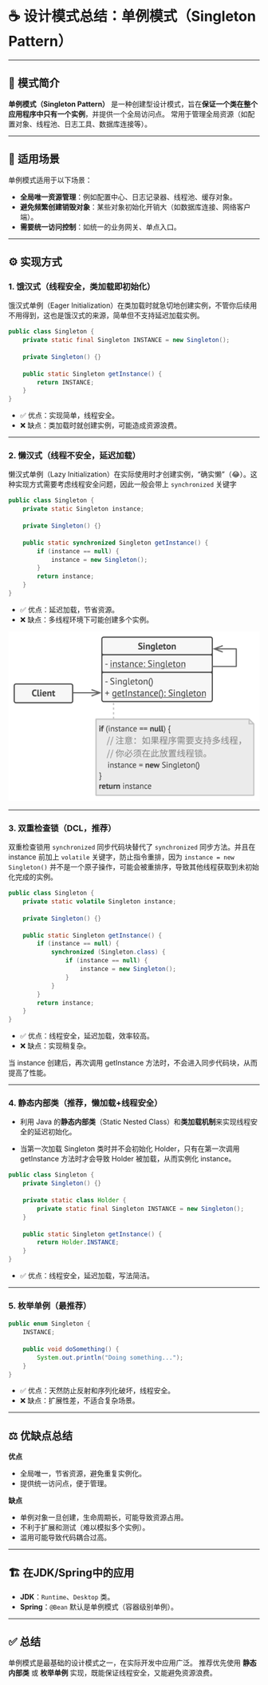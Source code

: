 # ☕ 设计模式总结：单例模式（Singleton Pattern）

------

## 🧠 模式简介

**单例模式（Singleton Pattern）** 是一种创建型设计模式，旨在**保证一个类在整个应用程序中只有一个实例**，并提供一个全局访问点。
 常用于管理全局资源（如配置对象、线程池、日志工具、数据库连接等）。

------

## 📌 适用场景

单例模式适用于以下场景：

- **全局唯一资源管理**：例如配置中心、日志记录器、线程池、缓存对象。
- **避免频繁创建销毁对象**：某些对象初始化开销大（如数据库连接、网络客户端）。
- **需要统一访问控制**：如统一的业务网关、单点入口。

------

## ⚙️ 实现方式

### 1. 饿汉式（线程安全，类加载即初始化）

饿汉式单例（Eager Initialization）在类加载时就急切地创建实例，不管你后续用不用得到，这也是饿汉式的来源，简单但不支持延迟加载实例。

```java
public class Singleton {
    private static final Singleton INSTANCE = new Singleton();

    private Singleton() {}

    public static Singleton getInstance() {
        return INSTANCE;
    }
}
```

- ✅ 优点：实现简单，线程安全。
- ❌ 缺点：类加载时就创建实例，可能造成资源浪费。

------

### 2. 懒汉式（线程不安全，延迟加载）

懒汉式单例（Lazy Initialization）在实际使用时才创建实例，“确实懒”（😂）。这种实现方式需要考虑线程安全问题，因此一般会带上 `synchronized` 关键字

```java
public class Singleton {
    private static Singleton instance;

    private Singleton() {}

    public static synchronized Singleton getInstance() {
        if (instance == null) {
            instance = new Singleton();
        }
        return instance;
    }
}
```

- ✅ 优点：延迟加载，节省资源。
- ❌ 缺点：多线程环境下可能创建多个实例。

![img](assets/1755943183973-06b7b610-9ffd-4f89-a3fa-0acf6ee032e9.png)

------

### 3. 双重检查锁（DCL，推荐）

双重检查锁用 `synchronized` 同步代码块替代了 `synchronized` 同步方法。并且在 instance 前加上 `volatile` 关键字，防止指令重排，因为 `instance = new Singleton()` 并不是一个原子操作，可能会被重排序，导致其他线程获取到未初始化完成的实例。

```java
public class Singleton {
    private static volatile Singleton instance;

    private Singleton() {}

    public static Singleton getInstance() {
        if (instance == null) {
            synchronized (Singleton.class) {
                if (instance == null) {
                    instance = new Singleton();
                }
            }
        }
        return instance;
    }
}
```

- ✅ 优点：线程安全，延迟加载，效率较高。
- ❌ 缺点：实现稍复杂。

当 instance 创建后，再次调用 getInstance 方法时，不会进入同步代码块，从而提高了性能。

------

### 4. 静态内部类（推荐，懒加载+线程安全）

- 利用 Java 的**静态内部类**（Static Nested Class）和**类加载机制**来实现线程安全的延迟初始化。

- 当第一次加载 Singleton 类时并不会初始化 Holder，只有在第一次调用 getInstance 方法时才会导致 Holder 被加载，从而实例化 instance。

```java
public class Singleton {
    private Singleton() {}

    private static class Holder {
        private static final Singleton INSTANCE = new Singleton();
    }

    public static Singleton getInstance() {
        return Holder.INSTANCE;
    }
}
```

- ✅ 优点：线程安全，延迟加载，写法简洁。

------

### 5. 枚举单例（最推荐）

```java
public enum Singleton {
    INSTANCE;

    public void doSomething() {
        System.out.println("Doing something...");
    }
}
```

- ✅ 优点：天然防止反射和序列化破坏，线程安全。
- ❌ 缺点：扩展性差，不适合复杂场景。

------

## ⚖️ 优缺点总结

**优点**

- 全局唯一，节省资源，避免重复实例化。
- 提供统一访问点，便于管理。

**缺点**

- 单例对象一旦创建，生命周期长，可能导致资源占用。
- 不利于扩展和测试（难以模拟多个实例）。
- 滥用可能导致代码耦合过高。

------

## 🏗️ 在JDK/Spring中的应用

- **JDK**：`Runtime`、`Desktop` 类。
- **Spring**：`@Bean` 默认是单例模式（容器级别单例）。

------

## ✅ 总结

单例模式是最基础的设计模式之一，在实际开发中应用广泛。
推荐优先使用 **静态内部类** 或 **枚举单例** 实现，既能保证线程安全，又能避免资源浪费。